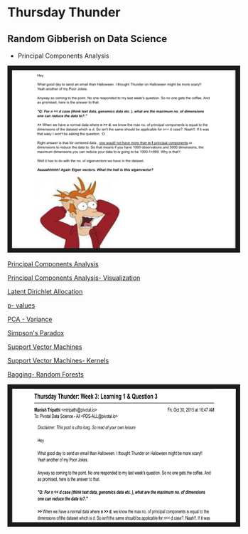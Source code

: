 # Thursday Thunder

## Random Gibberish on Data Science

- Principal Components Analysis

<a href="https://github.com/trmanish/Thursday-Thunder/blob/master/files/Week3-%20PCA-Eigenvectors.pdf
" target="_blank"><img src="https://github.com/trmanish/Thursday-Thunder/blob/master/files/PCA.png" 
alt="PCA" width="600" height="400" border="10" /></a>

[Principal Components Analysis](https://github.com/trmanish/Thursday-Thunder/blob/master/Week%203-%20PCA-Eigenvectors.pdf)

[Principal Components Analysis- Visualization](https://github.com/trmanish/Thursday-Thunder/blob/master/Week%203-%20PCA-Visualization.pdf)

[Latent Dirichlet Allocation](https://github.com/trmanish/Thursday-Thunder/blob/master/Week%204-LDA.pdf)

[p- values](https://github.com/trmanish/Thursday-Thunder/blob/master/Week%205-%20p-values.pdf)

[PCA - Variance](https://github.com/trmanish/Thursday-Thunder/blob/master/Week%206-%20PCA%20_Var.pdf)

[Simpson's Paradox](https://github.com/trmanish/Thursday-Thunder/blob/master/Week%207-%20Simpson_s%20Paradox.pdf)

[Support Vector Machines](https://github.com/trmanish/Thursday-Thunder/blob/master/Week%208-%20SVM-part1.pdf)

[Support Vector Machines- Kernels](https://github.com/trmanish/Thursday-Thunder/blob/master/Week%209-%20SVM-Kernels.pdf)

[Bagging- Random Forests](https://github.com/trmanish/Thursday-Thunder/blob/master/Epilogue-Bagging-Random%20Forests.pdf)



<a href="https://github.com/trmanish/Thursday-Thunder/blob/master/files/Week10-Bagging-Random%20Forests.pdf
" target="_blank"><img src="https://github.com/trmanish/Thursday-Thunder/blob/master/files/Screen%20Shot%202018-02-15%20at%205.20.41%20PM.png" 
alt="PCA" width="800" height="300" border="10" /></a>
